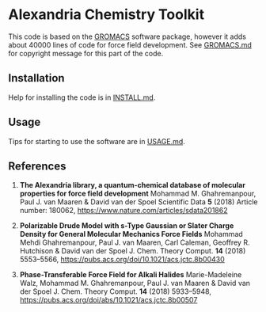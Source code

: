 Alexandria Chemistry Toolkit
============================

This code is based on the [GROMACS](http://www.gromacs.org) software package, however it adds
about 40000 lines of code for force field development. See [GROMACS.md](GROMACS.md) for copyright message for this part of the code.

Installation
------------
Help for installing the code is in [INSTALL.md](INSTALL.md).

Usage
-----
Tips for starting to use the software are in [USAGE.md](USAGE.md).

References
----------

1. **The Alexandria library, a quantum-chemical database of molecular properties for force field development**
Mohammad M. Ghahremanpour, Paul J. van Maaren & David van der Spoel 
Scientific Data **5** (2018) Article number: 180062, https://www.nature.com/articles/sdata201862

2. **Polarizable Drude Model with s-Type Gaussian or Slater Charge Density for General Molecular Mechanics Force Fields**
Mohammad Mehdi Ghahremanpour, Paul J. van Maaren, Carl Caleman, Geoffrey R. Hutchison & David van der Spoel
J. Chem. Theory Comput. **14** (2018) 5553–5566, https://pubs.acs.org/doi/10.1021/acs.jctc.8b00430

3. **Phase-Transferable Force Field for Alkali Halides**
Marie-Madeleine Walz, Mohammad M. Ghahremanpour, Paul J. van Maaren & David van der Spoel
J. Chem. Theory Comput. **14** (2018) 5933–5948, https://pubs.acs.org/doi/abs/10.1021/acs.jctc.8b00507

